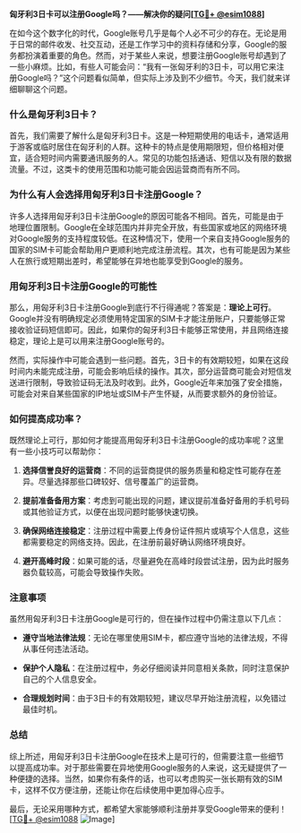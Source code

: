 **匈牙利3日卡可以注册Google吗？——解决你的疑问[[TG💪+ @esim1088](https://t.me/s/esim1088)]**

在如今这个数字化的时代，Google账号几乎是每个人必不可少的存在。无论是用于日常的邮件收发、社交互动，还是工作学习中的资料存储和分享，Google的服务都扮演着重要的角色。然而，对于某些人来说，想要注册Google账号却遇到了一些小麻烦。比如，有些人可能会问：“我有一张匈牙利的3日卡，可以用它来注册Google吗？”这个问题看似简单，但实际上涉及到不少细节。今天，我们就来详细聊聊这个问题。

### **什么是匈牙利3日卡？**

首先，我们需要了解什么是匈牙利3日卡。这是一种短期使用的电话卡，通常适用于游客或临时居住在匈牙利的人群。这种卡的特点是使用期限短，但价格相对便宜，适合短时间内需要通讯服务的人。常见的功能包括通话、短信以及有限的数据流量。不过，这类卡的使用范围和功能可能会因运营商而有所不同。

### **为什么有人会选择用匈牙利3日卡注册Google？**

许多人选择用匈牙利3日卡注册Google的原因可能各不相同。首先，可能是由于地理位置限制。Google在全球范围内并非完全开放，有些国家或地区的网络环境对Google服务的支持程度较低。在这种情况下，使用一个来自支持Google服务的国家的SIM卡可能会帮助用户更顺利地完成注册流程。其次，也有可能是因为某些人在旅行或短期出差时，希望能够在异地也能享受到Google的服务。

### **用匈牙利3日卡注册Google的可能性**

那么，用匈牙利3日卡注册Google到底行不行得通呢？答案是：**理论上可行**。Google并没有明确规定必须使用特定国家的SIM卡才能注册账户，只要能够正常接收验证码短信即可。因此，如果你的匈牙利3日卡能够正常使用，并且网络连接稳定，理论上是可以用来注册Google账号的。

然而，实际操作中可能会遇到一些问题。首先，3日卡的有效期较短，如果在这段时间内未能完成注册，可能会影响后续的操作。其次，部分运营商可能会对短信发送进行限制，导致验证码无法及时收到。此外，Google近年来加强了安全措施，可能会对来自某些国家的IP地址或SIM卡产生怀疑，从而要求额外的身份验证。

### **如何提高成功率？**

既然理论上可行，那如何才能提高用匈牙利3日卡注册Google的成功率呢？这里有一些小技巧可以帮助你：

1. **选择信誉良好的运营商**：不同的运营商提供的服务质量和稳定性可能存在差异。尽量选择那些口碑较好、信号覆盖广的运营商。
   
2. **提前准备备用方案**：考虑到可能出现的问题，建议提前准备好备用的手机号码或其他验证方式，以便在出现问题时能够快速切换。

3. **确保网络连接稳定**：注册过程中需要上传身份证件照片或填写个人信息，这些都需要稳定的网络支持。因此，在注册前最好确认网络环境良好。

4. **避开高峰时段**：如果可能的话，尽量避免在高峰时段尝试注册，因为此时服务器负载较高，可能会导致操作失败。

### **注意事项**

虽然用匈牙利3日卡注册Google是可行的，但在操作过程中仍需注意以下几点：

- **遵守当地法律法规**：无论在哪里使用SIM卡，都应遵守当地的法律法规，不得从事任何违法活动。
  
- **保护个人隐私**：在注册过程中，务必仔细阅读并同意相关条款，同时注意保护自己的个人信息安全。

- **合理规划时间**：由于3日卡的有效期较短，建议尽早开始注册流程，以免错过最佳时机。

### **总结**

综上所述，用匈牙利3日卡注册Google在技术上是可行的，但需要注意一些细节以提高成功率。对于那些需要在异地使用Google服务的人来说，这无疑提供了一种便捷的选择。当然，如果你有条件的话，也可以考虑购买一张长期有效的SIM卡，这样不仅方便注册，还能让你在后续使用中更加得心应手。

最后，无论采用哪种方式，都希望大家能够顺利注册并享受Google带来的便利！[[TG💪+ @esim1088](https://t.me/s/esim1088) ![Image](https://i.postimg.cc/4NQfJmqS/Snipaste-2025-05-13-00-14-12.png)]